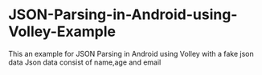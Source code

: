 # JSON-Parsing-in-Android-using-Volley-Example
This an example for JSON Parsing in Android using Volley with a fake json data 
Json data consist of name,age and email 
